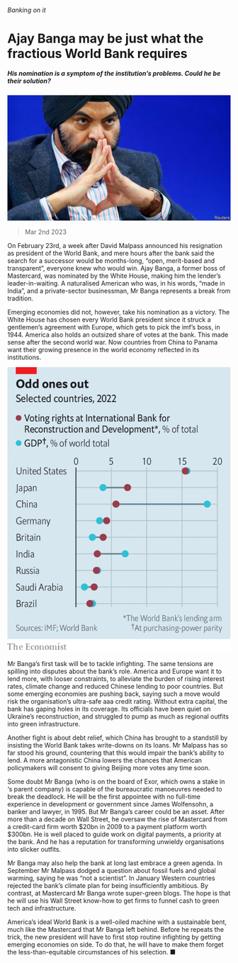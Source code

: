 ###### Banking on it

# Ajay Banga may be just what the fractious World Bank requires 

##### His nomination is a symptom of the institution’s problems. Could he be their solution? 

![image](images/20230304_FNP504.jpg) 

> Mar 2nd 2023 

On February 23rd, a week after David Malpass announced his resignation as president of the World Bank, and mere hours after the bank said the search for a successor would be months-long, “open, merit-based and transparent”, everyone knew who would win. Ajay Banga, a former boss of Mastercard, was nominated by the White House, making him the lender’s leader-in-waiting. A naturalised American who was, in his words, “made in India”, and a private-sector businessman, Mr Banga represents a break from tradition.

Emerging economies did not, however, take his nomination as a victory. The White House has chosen every World Bank president since it struck a gentlemen’s agreement with Europe, which gets to pick the imf’s boss, in 1944. America also holds an outsized share of votes at the bank. This made sense after the second world war. Now countries from China to Panama want their growing presence in the world economy reflected in its institutions. 

![image](images/20230304_FNC157.png) 


Mr Banga’s first task will be to tackle infighting. The same tensions are spilling into disputes about the bank’s role. America and Europe want it to lend more, with looser constraints, to alleviate the burden of rising interest rates, climate change and reduced Chinese lending to poor countries. But some emerging economies are pushing back, saying such a move would risk the organisation’s ultra-safe aaa credit rating. Without extra capital, the bank has gaping holes in its coverage. Its officials have been quiet on Ukraine’s reconstruction, and struggled to pump as much as regional outfits into green infrastructure.

Another fight is about debt relief, which China has brought to a standstill by insisting the World Bank takes write-downs on its loans. Mr Malpass has so far stood his ground, countering that this would impair the bank’s ability to lend. A more antagonistic China lowers the chances that American policymakers will consent to giving Beijing more votes any time soon.

Some doubt Mr Banga (who is on the board of Exor, which owns a stake in ‘s parent company) is capable of the bureaucratic manoeuvres needed to break the deadlock. He will be the first appointee with no full-time experience in development or government since James Wolfensohn, a banker and lawyer, in 1995. But Mr Banga’s career could be an asset. After more than a decade on Wall Street, he oversaw the rise of Mastercard from a credit-card firm worth $20bn in 2009 to a payment platform worth $300bn. He is well placed to guide work on digital payments, a priority at the bank. And he has a reputation for transforming unwieldy organisations into slicker outfits.

Mr Banga may also help the bank at long last embrace a green agenda. In September Mr Malpass dodged a question about fossil fuels and global warming, saying he was “not a scientist”. In January Western countries rejected the bank’s climate plan for being insufficiently ambitious. By contrast, at Mastercard Mr Banga wrote super-green blogs. The hope is that he will use his Wall Street know-how to get firms to funnel cash to green tech and infrastructure. 

America’s ideal World Bank is a well-oiled machine with a sustainable bent, much like the Mastercard that Mr Banga left behind. Before he repeats the trick, the new president will have to first stop routine infighting by getting emerging economies on side. To do that, he will have to make them forget the less-than-equitable circumstances of his selection. ■


